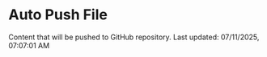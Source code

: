# Auto Push File

Content that will be pushed to GitHub repository.
Last updated: 07/11/2025, 07:07:01 AM